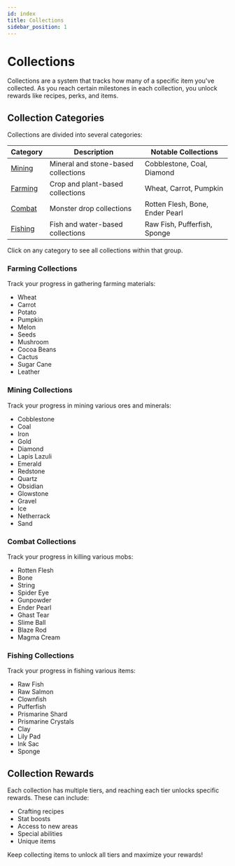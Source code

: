 ```yaml
---
id: index
title: Collections
sidebar_position: 1
---
```


# Collections

Collections are a system that tracks how many of a specific item you've collected. As you reach certain milestones in each collection, you unlock rewards like recipes, perks, and items.

## Collection Categories

Collections are divided into several categories:

| Category | Description | Notable Collections |
|----------|-------------|---------------------|
| [Mining](/skyblock/collections/mining) | Mineral and stone-based collections | Cobblestone, Coal, Diamond |
| [Farming](/skyblock/collections/farming) | Crop and plant-based collections | Wheat, Carrot, Pumpkin |
| [Combat](/skyblock/collections/combat) | Monster drop collections | Rotten Flesh, Bone, Ender Pearl |
| [Fishing](/skyblock/collections/fishing) | Fish and water-based collections | Raw Fish, Pufferfish, Sponge |

Click on any category to see all collections within that group.

### Farming Collections

Track your progress in gathering farming materials:

- Wheat
- Carrot
- Potato
- Pumpkin
- Melon
- Seeds
- Mushroom
- Cocoa Beans
- Cactus
- Sugar Cane
- Leather

### Mining Collections

Track your progress in mining various ores and minerals:

- Cobblestone
- Coal
- Iron
- Gold
- Diamond
- Lapis Lazuli
- Emerald
- Redstone
- Quartz
- Obsidian
- Glowstone
- Gravel
- Ice
- Netherrack
- Sand

### Combat Collections

Track your progress in killing various mobs:

- Rotten Flesh
- Bone
- String
- Spider Eye
- Gunpowder
- Ender Pearl
- Ghast Tear
- Slime Ball
- Blaze Rod
- Magma Cream

### Fishing Collections

Track your progress in fishing various items:

- Raw Fish
- Raw Salmon
- Clownfish
- Pufferfish
- Prismarine Shard
- Prismarine Crystals
- Clay
- Lily Pad
- Ink Sac
- Sponge

## Collection Rewards

Each collection has multiple tiers, and reaching each tier unlocks specific rewards. These can include:

- Crafting recipes
- Stat boosts
- Access to new areas
- Special abilities
- Unique items

Keep collecting items to unlock all tiers and maximize your rewards!